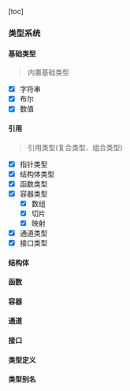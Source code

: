 [toc]

### 类型系统

#### 基础类型

> 内置基础类型

- [x] 字符串
- [x] 布尔
- [x] 数值

#### 引用

> 引用类型(复合类型、组合类型)

- [x] 指针类型
- [x] 结构体类型
- [x] 函数类型
- [x] 容器类型
    - [x] 数组
    - [x] 切片
    - [x] 映射
- [x] 通道类型
- [x] 接口类型

#### 结构体

#### 函数

#### 容器

#### 通道

#### 接口

#### 类型定义

#### 类型别名